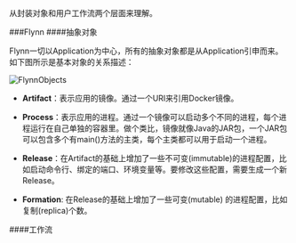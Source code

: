 从封装对象和用户工作流两个层面来理解。

###Flynn
####抽象对象

Flynn一切以Application为中心，所有的抽象对象都是从Application引申而来。如下图所示是基本对象的关系描述：

![FlynnObjects][1]

  [1]: https://raw.githubusercontent.com/tragicjun/tragicjun.github.io/master/images/FlynnObjects.png

* **Artifact**：表示应用的镜像。通过一个URI来引用Docker镜像。

* **Process**：表示应用的进程。通过一个镜像可以启动多个不同的进程，每个进程运行在自己单独的容器里。做个类比，镜像就像Java的JAR包，一个JAR包可以包含多个有main()方法的主类，每个主类都可以用于启动一个进程。

* **Release**：在Artifact的基础上增加了一些不可变(immutable)的进程配置，比如启动命令行、绑定的端口、环境变量等。要修改这些配置，需要生成一个新Release。

* **Formation**: 在Release的基础上增加了一些可变(mutable) 的进程配置，比如复制(replica)个数。
  
####工作流
